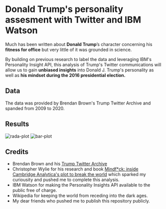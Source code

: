 # Donald Trump's personality assesment with Twitter and IBM Watson

Much has been written about **Donald Trump**’s character concerning his **fitness for office** but very little of it was grounded in science. 

By building on previous research to label the data and leveraging IBM's Personality Insight API, this analysis of Trump's Twitter communications will allow us to gain **unbiased insights** into Donald J. Trump's personality as well as **his mindset during the 2016 presidential election.**

## Data 
The data was provided by Brendan Brown's Trump Twitter Archive and spanded from 2009 to 2020.

## Results
![rada-plot](https://github.com/Syker-uk/realDonaldTrump/blob/master/doc/bar-plot.png)
![bar-plot](https://github.com/Syker-uk/realDonaldTrump/blob/master/doc/bar-plot.png)

## Credits
- Brendan Brown and his [Trump Twitter Archive](www.trumptwitterarchive.com/about)
- Christopher Wylie for his research and book [Mindf*ck: inside Cambridge Analytica's plot to break the world](https://www.amazon.co.uk/Mindf-Inside-Cambridge-Analyticas-Break/dp/1788164997) which sparked my curiousity and pushed me to complete this analysis.
- IBM Watson for making the Personality Insights API available to the public free of charge.
- Wikipedia for keeping the world from receding into the dark ages.
- My dear friends who pushed me to publish this repository publicly. 
